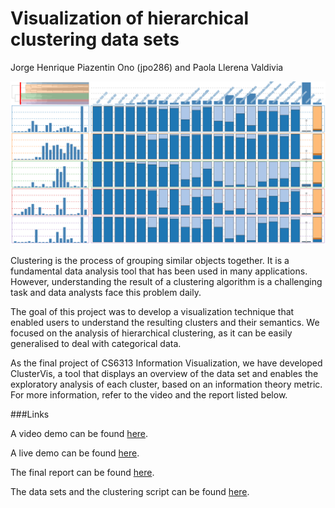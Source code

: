 # Visualization of hierarchical clustering data sets

Jorge Henrique Piazentin Ono (jpo286) and Paola Llerena Valdivia

![ClusterVis](https://raw.githubusercontent.com/nyu-cs6313-fall2015/Group-12/master/images/demoGithub.png)

Clustering is the process of grouping similar objects together. It is a fundamental data analysis tool that has been used in many applications. However, understanding the result of a clustering algorithm is a challenging task and data analysts face this problem daily.

The goal of this project was to develop a visualization technique that enabled users  to understand the resulting clusters and their semantics. We focused on the analysis of hierarchical clustering, as it can be easily generalised to deal with categorical data. 

As the final project of CS6313 Information Visualization, we  have developed ClusterVis, a tool that displays an overview of the data set and enables the exploratory analysis of each cluster, based on an information theory metric. For more information, refer to the video and the report listed below.

###Links

A video demo can be found [here](https://vimeo.com/149582643).

A live demo can be found [here](http://nyu-cs6313-fall2015.github.io/Group-12/).

The final report can be found [here](https://github.com/nyu-cs6313-fall2015/Group-12/blob/master/images/GROUP12FinalReportCLUSTERING.pdf).

The data sets and the clustering script can be found [here](https://github.com/nyu-cs6313-fall2015/Group-12/tree/master/data).

